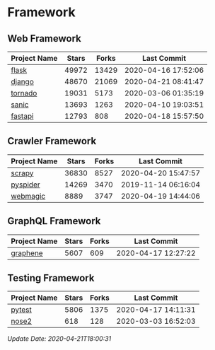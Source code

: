 # Framework

## Web Framework

| Project Name | Stars | Forks | Last Commit |
| ------------ | ----- | ----- | ----------- |
| [flask](https://github.com/pallets/flask) | 49972 | 13429 | 2020-04-16 17:52:06 |
| [django](https://github.com/django/django) | 48670 | 21069 | 2020-04-21 08:41:47 |
| [tornado](https://github.com/tornadoweb/tornado) | 19031 | 5173 | 2020-03-06 01:35:19 |
| [sanic](https://github.com/huge-success/sanic) | 13693 | 1263 | 2020-04-10 19:03:51 |
| [fastapi](https://github.com/tiangolo/fastapi) | 12793 | 808 | 2020-04-18 15:57:50 |

## Crawler Framework

| Project Name | Stars | Forks | Last Commit |
| ------------ | ----- | ----- | ----------- |
| [scrapy](https://github.com/scrapy/scrapy) | 36830 | 8527 | 2020-04-20 15:47:57 |
| [pyspider](https://github.com/binux/pyspider) | 14269 | 3470 | 2019-11-14 06:16:04 |
| [webmagic](https://github.com/code4craft/webmagic) | 8889 | 3747 | 2020-04-19 14:44:06 |

## GraphQL Framework

| Project Name | Stars | Forks | Last Commit |
| ------------ | ----- | ----- | ----------- |
| [graphene](https://github.com/graphql-python/graphene) | 5607 | 609 | 2020-04-17 12:27:22 |

## Testing Framework

| Project Name | Stars | Forks | Last Commit |
| ------------ | ----- | ----- | ----------- |
| [pytest](https://github.com/pytest-dev/pytest) | 5806 | 1375 | 2020-04-17 14:11:31 |
| [nose2](https://github.com/nose-devs/nose2) | 618 | 128 | 2020-03-03 16:52:03 |

*Update Date: 2020-04-21T18:00:31*